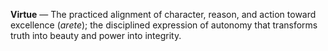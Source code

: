 **Virtue** — The practiced alignment of character, reason, and action toward excellence (_arete_); the disciplined expression of autonomy that transforms truth into beauty and power into integrity.